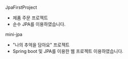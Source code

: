 JpaFirstProject
 - 제품 주문 프로젝트
 - 순수 JPA를 이용하였습니다.
 
 mini-jpa
  - "나의 추억을 담아요" 프로젝트
  - Spring boot 및 JPA를 이용한 웹 프로젝트 이용하였습니다.
  
